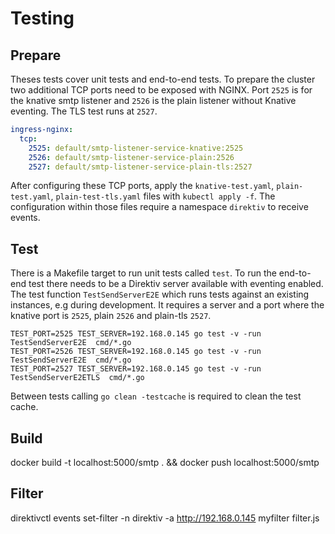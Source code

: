 # Testing

## Prepare 

Theses tests cover unit tests and end-to-end tests. To prepare the cluster two additional TCP ports need to be exposed with NGINX. Port `2525` is for the knative smtp listener and `2526` is the plain listener without Knative eventing. The TLS test runs at `2527`.

```yaml
ingress-nginx:
  tcp:
    2525: default/smtp-listener-service-knative:2525
    2526: default/smtp-listener-service-plain:2526
    2527: default/smtp-listener-service-plain-tls:2527
```

After configuring these TCP ports, apply the `knative-test.yaml`, `plain-test.yaml`, `plain-test-tls.yaml` files with `kubectl apply -f`. The configuration within those files require a namespace `direktiv` to receive events. 

## Test

There is a Makefile target to run unit tests called `test`. To run the end-to-end test there needs to be a Direktiv server available with eventing enabled. The test function `TestSendServerE2E` which runs tests against an existing instances, e.g during development. It requires a server and a port where the knative port is `2525`, plain `2526` and plain-tls `2527`. 

```
TEST_PORT=2525 TEST_SERVER=192.168.0.145 go test -v -run TestSendServerE2E  cmd/*.go
TEST_PORT=2526 TEST_SERVER=192.168.0.145 go test -v -run TestSendServerE2E  cmd/*.go
TEST_PORT=2527 TEST_SERVER=192.168.0.145 go test -v -run TestSendServerE2ETLS  cmd/*.go
```

Between tests calling `go clean -testcache` is required to clean the test cache.

## Build

docker build -t localhost:5000/smtp . && docker push localhost:5000/smtp

## Filter

direktivctl events set-filter -n direktiv -a http://192.168.0.145 myfilter filter.js